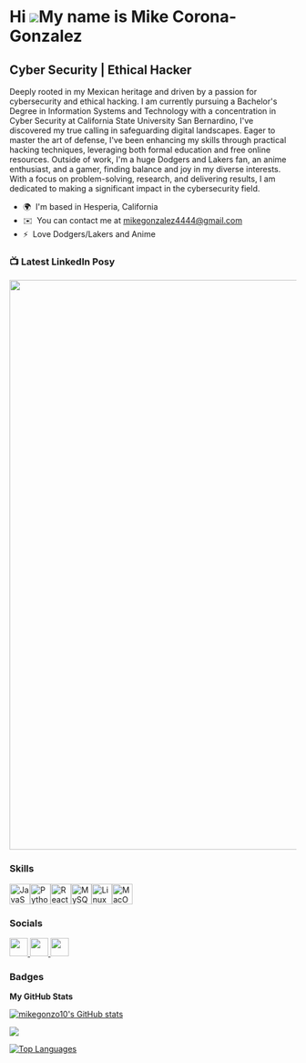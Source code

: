 Hi ![](https://user-images.githubusercontent.com/18350557/176309783-0785949b-9127-417c-8b55-ab5a4333674e.gif)My name is Mike Corona-Gonzalez
============================================================================================================================================

Cyber Security | Ethical Hacker
-------------------------------

Deeply rooted in my Mexican heritage and driven by a passion for cybersecurity and ethical hacking. I am currently pursuing a Bachelor's Degree in Information Systems and Technology with a concentration in Cyber Security at California State University San Bernardino, I've discovered my true calling in safeguarding digital landscapes. Eager to master the art of defense, I've been enhancing my skills through practical hacking techniques, leveraging both formal education and free online resources. Outside of work, I'm a huge Dodgers and Lakers fan, an anime enthusiast, and a gamer, finding balance and joy in my diverse interests. With a focus on problem-solving, research, and delivering results, I am dedicated to making a significant impact in the cybersecurity field.

* 🌍  I'm based in Hesperia, California
* ✉️  You can contact me at [mikegonzalez4444@gmail.com](mailto:mikegonzalez4444@gmail.com)
* ⚡  Love Dodgers/Lakers and Anime

### 📺 Latest LinkedIn Posy

<img src="images/scada.jpeg" width=1000>

### Skills

<p align="left">
<a href="https://developer.mozilla.org/en-US/docs/Web/JavaScript" target="_blank" rel="noreferrer"><img src="https://raw.githubusercontent.com/danielcranney/readme-generator/main/public/icons/skills/javascript-colored.svg" width="36" height="36" alt="JavaScript" /></a><a href="https://www.python.org/" target="_blank" rel="noreferrer"><img src="https://raw.githubusercontent.com/danielcranney/readme-generator/main/public/icons/skills/python-colored.svg" width="36" height="36" alt="Python" /></a><a href="https://reactjs.org/" target="_blank" rel="noreferrer"><img src="https://raw.githubusercontent.com/danielcranney/readme-generator/main/public/icons/skills/react-colored.svg" width="36" height="36" alt="React" /></a><a href="https://www.mysql.com/" target="_blank" rel="noreferrer"><img src="https://raw.githubusercontent.com/danielcranney/readme-generator/main/public/icons/skills/mysql-colored.svg" width="36" height="36" alt="MySQL" /></a><a href="https://www.linux.org" target="_blank" rel="noreferrer"><img src="https://raw.githubusercontent.com/danielcranney/readme-generator/main/public/icons/skills/linux-colored.svg" width="36" height="36" alt="Linux" /></a><a href="https://apple.com" target="_blank" rel="noreferrer"><img src="https://raw.githubusercontent.com/danielcranney/readme-generator/main/public/icons/skills/macos-colored.svg" width="36" height="36" alt="MacOS" /></a>
</p>


### Socials

<p align="left"> <a href="https://discord.com/users/.mikegonzalez" target="_blank" rel="noreferrer"> <picture> <source media="(prefers-color-scheme: dark)" srcset="undefined" /> <source media="(prefers-color-scheme: light)" srcset="https://raw.githubusercontent.com/danielcranney/readme-generator/main/public/icons/socials/discord.svg" /> <img src="https://raw.githubusercontent.com/danielcranney/readme-generator/main/public/icons/socials/discord.svg" width="32" height="32" /> </picture> </a> <a href="https://www.github.com/mikegonzo10" target="_blank" rel="noreferrer"> <picture> <source media="(prefers-color-scheme: dark)" srcset="https://raw.githubusercontent.com/danielcranney/readme-generator/main/public/icons/socials/github-dark.svg" /> <source media="(prefers-color-scheme: light)" srcset="https://raw.githubusercontent.com/danielcranney/readme-generator/main/public/icons/socials/github.svg" /> <img src="https://raw.githubusercontent.com/danielcranney/readme-generator/main/public/icons/socials/github.svg" width="32" height="32" /> </picture> </a> <a href="https://www.linkedin.com/in/mikegonzo10" target="_blank" rel="noreferrer"> <picture> <source media="(prefers-color-scheme: dark)" srcset="https://raw.githubusercontent.com/danielcranney/readme-generator/main/public/icons/socials/linkedin-dark.svg" /> <source media="(prefers-color-scheme: light)" srcset="https://raw.githubusercontent.com/danielcranney/readme-generator/main/public/icons/socials/linkedin.svg" /> <img src="https://raw.githubusercontent.com/danielcranney/readme-generator/main/public/icons/socials/linkedin.svg" width="32" height="32" /> </picture> </a></p>

### Badges

<b>My GitHub Stats</b>

<a href="http://www.github.com/mikegonzo10"><img src="https://github-readme-stats.vercel.app/api?username=mikegonzo10&show_icons=true&hide=&count_private=true&title_color=0891b2&text_color=ffffff&icon_color=84cc16&bg_color=181824&hide_border=true&show_icons=true" alt="mikegonzo10's GitHub stats" /></a>

<a href="http://www.github.com/mikegonzo10"><img src="https://github-readme-streak-stats.herokuapp.com/?user=mikegonzo10&stroke=ffffff&background=181824&ring=0891b2&fire=0891b2&currStreakNum=ffffff&currStreakLabel=0891b2&sideNums=ffffff&sideLabels=ffffff&dates=ffffff&hide_border=true" /></a>

<a href="https://github.com/mikegonzo10" align="left"><img src="https://github-readme-stats.vercel.app/api/top-langs/?username=mikegonzo10&langs_count=10&title_color=0891b2&text_color=ffffff&icon_color=84cc16&bg_color=181824&hide_border=true&locale=en&custom_title=Top%20%Languages" alt="Top Languages" /></a>
